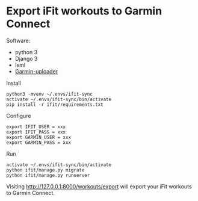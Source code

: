 # Export iFit workouts to Garmin Connect

Software:

- python 3 
- Django 3
- lxml
- [Garmin-uploader](https://github.com/La0/garmin-uploader)

Install

    python3 -mvenv ~/.envs/ifit-sync
    activate ~/.envs/ifit-sync/bin/activate
    pip install -r ifit/requirements.txt

Configure

    export IFIT_USER = xxx
    export IFIT_PASS = xxx
    export GARMIN_USER = xxx
    export GARMIN_PASS = xxx

Run

    activate ~/.envs/ifit-sync/bin/activate
    python ifit/manage.py migrate
    python ifit/manage.py runserver

Visiting http://127.0.0.1:8000/workouts/export will export your iFit workouts to Garmin Connect.

